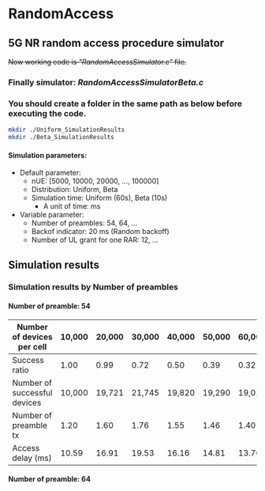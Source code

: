 # RandomAccess
## 5G NR random access procedure simulator

~~Now working code is *"RandomAccessSimulator.c"* file.~~

### Finally simulator: *RandomAccessSimulatorBeta.c*

### You should create a folder in the same path as below before executing the code.
~~~bash
mkdir ./Uniform_SimulationResults
mkdir ./Beta_SimulationResults
~~~

#### Simulation parameters:
- Default parameter:
    - nUE: [5000, 10000, 20000, ..., 100000]
    - Distribution: Uniform, Beta
    - Simulation time: Uniform (60s), Beta (10s)
        - A unit of time: ms
- Variable parameter:
    - Number of preambles: 54, 64, ...
    - Backof indicator: 20 ms (Random backoff)
    - Number of UL grant for one RAR: 12, ...

## Simulation results
### Simulation results by Number of preambles
#### Number of preamble: 54
| Number of devices per cell   | 10,000 | 20,000 | 30,000 | 40,000 | 50,000 | 60,000 | 70,000 | 80,000 | 90,000 | 100,000 |
|------------------------------|--------|--------|--------|--------|--------|--------|--------|--------|--------|---------|
| Success ratio                |1.00    |0.99    |0.72    |0.50    |0.39    |0.32    |0.27    |0.23    |0.21    |0.18     |
| Number of successful devices |10,000  |19,721  |21,745  |19,820  |19,290  |19,026  |18,769  |18,602  |18,674  |18,415   |
| Number of preamble tx        |1.20    |1.60    |1.76    |1.55    |1.46    |1.40    |1.34    |1.31    |1.30    |1.26     |
| Access delay (ms)            |10.59   |16.91   |19.53   |16.16   |14.81   |13.76   |12.77   |12.24   |12.14   |11.55    |

#### Number of preamble: 64
